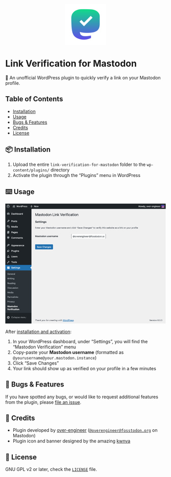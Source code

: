 <p align="center">
    <img width="128" height="128" src="assets/icon.svg" />
</p>

# Link Verification for Mastodon

<!--
[![WordPress Plugin Version](https://img.shields.io/wordpress/plugin/v/link-verification-for-mastodon)](https://wordpress.org/plugins/link-verification-for-mastodon/)
[![WordPress Plugin: Tested WP Version](https://img.shields.io/wordpress/plugin/tested/link-verification-for-mastodon)](https://wordpress.org/plugins/link-verification-for-mastodon/)
[![WordPress Plugin Rating](https://img.shields.io/wordpress/plugin/stars/link-verification-for-mastodon)](https://wordpress.org/plugins/link-verification-for-mastodon/)
[![WordPress Plugin Active Installs](https://img.shields.io/wordpress/plugin/installs/link-verification-for-mastodon)](https://wordpress.org/plugins/link-verification-for-mastodon/)
-->

🐘 An unofficial WordPress plugin to quickly verify a link on your Mastodon profile.

## Table of Contents

* [Installation](#-installation)
* [Usage](#-usage)
* [Bugs & Features](#-bugs--features)
* [Credits](#-credits)
* [License](#-license)

## 📦 Installation

<!--
### Automatic installation

Automatic installation is the easiest option — WordPress will handle the file transfer,
and you won’t need to leave your web browser.

1. Log in to your WordPress dashboard
2. Navigate to the “Plugins” menu
3. Search for “Link Verification for Mastodon”
4. Click “Install Now” and WordPress will take it from there
5. Activate the plugin through the “Plugins” menu in WordPress

### Manual installation
-->

1. Upload the entire `link-verification-for-mastodon` folder to the `wp-content/plugins/` directory
2. Activate the plugin through the “Plugins” menu in WordPress

## ⌨️ Usage

![screenshot](assets/screenshot-1.png)

After [installation and activation](#-installation):

1. In your WordPress dashboard, under “Settings”, you will find the “Mastodon Verification” menu
2. Copy-paste your **Mastodon username** (formatted as `@yourusername@your.mastodon.instance`)
3. Click “Save Changes”
4. Your link should show up as verified on your profile in a few minutes

## 🐞 Bugs & Features

If you have spotted any bugs, or would like to request additional features from the plugin,
please [file an issue](https://github.com/over-engineer/link-verification-for-mastodon/issues).

## 📙 Credits

* Plugin developed by [over-engineer](https://over-engineer.com/)
  ([`@overengineer@fosstodon.org`](https://fosstodon.org/@overengineer) on Mastodon)
* Plugin icon and banner designed by the amazing [kwnva](https://kwnva.design/)

## 📖 License

GNU GPL v2 or later, check the [`LICENSE`](./LICENSE) file.
